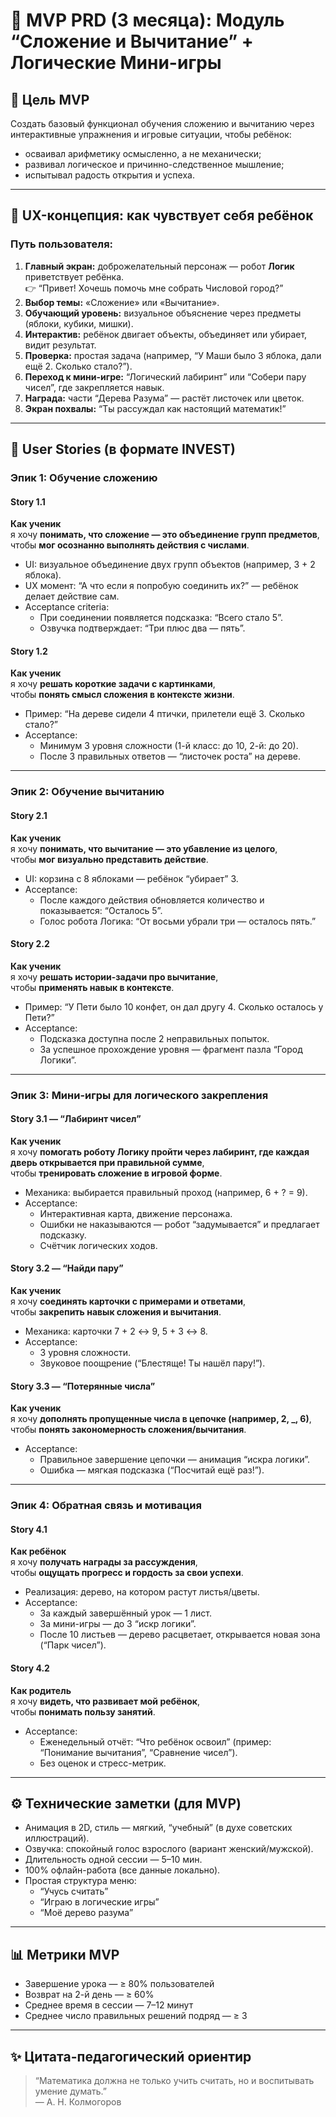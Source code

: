 # 🧩 MVP PRD (3 месяца): Модуль “Сложение и Вычитание” + Логические Мини-игры

## 📅 Цель MVP
Создать базовый функционал обучения сложению и вычитанию через интерактивные упражнения и игровые ситуации, чтобы ребёнок:
- осваивал арифметику осмысленно, а не механически;
- развивал логическое и причинно-следственное мышление;
- испытывал радость открытия и успеха.

---

## 🧠 UX-концепция: как чувствует себя ребёнок

### Путь пользователя:
1. **Главный экран:** доброжелательный персонаж — робот **Логик** приветствует ребёнка.  
   👉 “Привет! Хочешь помочь мне собрать Числовой город?”
2. **Выбор темы:** «Сложение» или «Вычитание».  
3. **Обучающий уровень:** визуальное объяснение через предметы (яблоки, кубики, мишки).  
4. **Интерактив:** ребёнок двигает объекты, объединяет или убирает, видит результат.  
5. **Проверка:** простая задача (например, “У Маши было 3 яблока, дали ещё 2. Сколько стало?”).  
6. **Переход к мини-игре:** “Логический лабиринт” или “Собери пару чисел”, где закрепляется навык.  
7. **Награда:** части “Дерева Разума” — растёт листочек или цветок.  
8. **Экран похвалы:** “Ты рассуждал как настоящий математик!”

---

## 🎯 User Stories (в формате INVEST)

### Эпик 1: Обучение сложению
#### Story 1.1  
**Как ученик**  
я хочу **понимать, что сложение — это объединение групп предметов**,  
чтобы **мог осознанно выполнять действия с числами**.  
- UI: визуальное объединение двух групп объектов (например, 3 + 2 яблока).  
- UX момент: “А что если я попробую соединить их?” — ребёнок делает действие сам.  
- Acceptance criteria:
  - При соединении появляется подсказка: “Всего стало 5”.
  - Озвучка подтверждает: “Три плюс два — пять”.

#### Story 1.2  
**Как ученик**  
я хочу **решать короткие задачи с картинками**,  
чтобы **понять смысл сложения в контексте жизни**.  
- Пример: “На дереве сидели 4 птички, прилетели ещё 3. Сколько стало?”  
- Acceptance:
  - Минимум 3 уровня сложности (1-й класс: до 10, 2-й: до 20).  
  - После 3 правильных ответов — “листочек роста” на дереве.

---

### Эпик 2: Обучение вычитанию
#### Story 2.1  
**Как ученик**  
я хочу **понимать, что вычитание — это убавление из целого**,  
чтобы **мог визуально представить действие**.  
- UI: корзина с 8 яблоками — ребёнок “убирает” 3.  
- Acceptance:
  - После каждого действия обновляется количество и показывается: “Осталось 5”.  
  - Голос робота Логика: “От восьми убрали три — осталось пять.”

#### Story 2.2  
**Как ученик**  
я хочу **решать истории-задачи про вычитание**,  
чтобы **применять навык в контексте**.  
- Пример: “У Пети было 10 конфет, он дал другу 4. Сколько осталось у Пети?”  
- Acceptance:
  - Подсказка доступна после 2 неправильных попыток.
  - За успешное прохождение уровня — фрагмент пазла “Город Логики”.

---

### Эпик 3: Мини-игры для логического закрепления
#### Story 3.1 — “Лабиринт чисел”
**Как ученик**  
я хочу **помогать роботу Логику пройти через лабиринт, где каждая дверь открывается при правильной сумме**,  
чтобы **тренировать сложение в игровой форме**.  
- Механика: выбирается правильный проход (например, 6 + ? = 9).  
- Acceptance:
  - Интерактивная карта, движение персонажа.
  - Ошибки не наказываются — робот “задумывается” и предлагает подсказку.
  - Счётчик логических ходов.

#### Story 3.2 — “Найди пару”
**Как ученик**  
я хочу **соединять карточки с примерами и ответами**,  
чтобы **закрепить навык сложения и вычитания**.  
- Механика: карточки 7 + 2 ↔ 9, 5 + 3 ↔ 8.  
- Acceptance:
  - 3 уровня сложности.
  - Звуковое поощрение (“Блестяще! Ты нашёл пару!”).

#### Story 3.3 — “Потерянные числа”
**Как ученик**  
я хочу **дополнять пропущенные числа в цепочке (например, 2, _, 6)**,  
чтобы **понять закономерность сложения/вычитания**.  
- Acceptance:
  - Правильное завершение цепочки — анимация “искра логики”.
  - Ошибка — мягкая подсказка (“Посчитай ещё раз!”).

---

### Эпик 4: Обратная связь и мотивация
#### Story 4.1  
**Как ребёнок**  
я хочу **получать награды за рассуждения**,  
чтобы **ощущать прогресс и гордость за свои успехи**.  
- Реализация: дерево, на котором растут листья/цветы.  
- Acceptance:
  - За каждый завершённый урок — 1 лист.
  - За мини-игры — до 3 “искр логики”.
  - После 10 листьев — дерево расцветает, открывается новая зона (“Парк чисел”).

#### Story 4.2  
**Как родитель**  
я хочу **видеть, что развивает мой ребёнок**,  
чтобы **понимать пользу занятий**.  
- Acceptance:
  - Еженедельный отчёт: “Что ребёнок освоил” (пример: “Понимание вычитания”, “Сравнение чисел”).  
  - Без оценок и стресс-метрик.

---

## ⚙️ Технические заметки (для MVP)
- Анимация в 2D, стиль — мягкий, “учебный” (в духе советских иллюстраций).  
- Озвучка: спокойный голос взрослого (вариант женский/мужской).  
- Длительность одной сессии — 5–10 мин.  
- 100% офлайн-работа (все данные локально).  
- Простая структура меню:
  - “Учусь считать”  
  - “Играю в логические игры”  
  - “Моё дерево разума”  

---

## 📊 Метрики MVP
- Завершение урока — ≥ 80% пользователей  
- Возврат на 2-й день — ≥ 60%  
- Среднее время в сессии — 7–12 минут  
- Среднее число правильных решений подряд — ≥ 3  

---

## ✨ Цитата-педагогический ориентир
> “Математика должна не только учить считать, но и воспитывать умение думать.”  
> — А. Н. Колмогоров